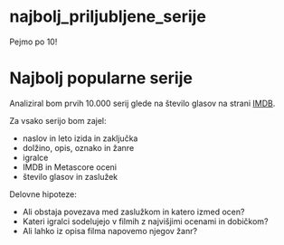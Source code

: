 # najbolj_priljubljene_serije
Pejmo po 10!


Najbolj popularne serije
=======================

Analiziral bom prvih 10.000 serij glede na število glasov na strani
[IMDB](https://www.imdb.com/search/title/?title_type=tv_series).

Za vsako serijo bom zajel:
* naslov in leto izida in zaključka
* dolžino, opis, oznako in žanre
* igralce
* IMDB in Metascore oceni
* število glasov in zaslužek

Delovne hipoteze:
* Ali obstaja povezava med zaslužkom in katero izmed ocen?
* Kateri igralci sodelujejo v filmih z najvišjimi ocenami in dobičkom?
* Ali lahko iz opisa filma napovemo njegov žanr?
